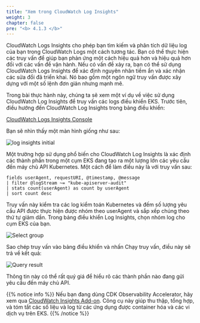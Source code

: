 ```yaml
---
title: "Xem trong CloudWatch Log Insights"
weight: 3
chapter: false
pre: "<b> 4.1.3 </b>"
---
```



CloudWatch Logs Insights cho phép bạn tìm kiếm và phân tích dữ liệu log của bạn trong CloudWatch Logs một cách tương tác. Bạn có thể thực hiện các truy vấn để giúp bạn phản ứng một cách hiệu quả hơn và hiệu quả hơn đối với các vấn đề vận hành. Nếu có vấn đề xảy ra, bạn có thể sử dụng CloudWatch Logs Insights để xác định nguyên nhân tiềm ẩn và xác nhận các sửa đổi đã triển khai. Nó bao gồm một ngôn ngữ truy vấn được xây dựng với một số lệnh đơn giản nhưng mạnh mẽ.

Trong bài thực hành này, chúng ta sẽ xem một ví dụ về việc sử dụng CloudWatch Log Insights để truy vấn các logs điều khiển EKS. Trước tiên, điều hướng đến CloudWatch Log Insights trong bảng điều khiển:

[CloudWatch Logs Insights Console](https://console.aws.amazon.com/cloudwatch/home#logsV2:logs-insights)

Bạn sẽ nhìn thấy một màn hình giống như sau:

![log insights initial](../../../../images/0006/0008.png?featherlight=false&width=90pc)

Một trường hợp sử dụng phổ biến cho CloudWatch Log Insights là xác định các thành phần trong một cụm EKS đang tạo ra một lượng lớn các yêu cầu đến máy chủ API Kubernetes. Một cách để làm điều này là với truy vấn sau:

```
fields userAgent, requestURI, @timestamp, @message
| filter @logStream ~= "kube-apiserver-audit"
| stats count(userAgent) as count by userAgent
| sort count desc
```


Truy vấn này kiểm tra các log kiểm toán Kubernetes và đếm số lượng yêu cầu API được thực hiện được nhóm theo userAgent và sắp xếp chúng theo thứ tự giảm dần. Trong bảng điều khiển Log Insights, chọn nhóm log cho cụm EKS của bạn.

![Select group](../../../../images/0006/0009.png?featherlight=false&width=90pc)

Sao chép truy vấn vào bảng điều khiển và nhấn Chạy truy vấn, điều này sẽ trả về kết quả:

![Query result](../../../../images/0006/00010.png?featherlight=false&width=90pc)

Thông tin này có thể rất quý giá để hiểu rõ các thành phần nào đang gửi yêu cầu đến máy chủ API.

{{% notice info %}}
Nếu bạn đang dùng CDK Observability Accelerator, hãy xem qua [CloudWatch Insights Add-on](https://aws-quickstart.github.io/cdk-eks-blueprints/addons/aws-cloudwatch-insights/). Công cụ này giúp thu thập, tổng hợp, và tóm tắt các số liệu và log từ các ứng dụng được container hóa và các vi dịch vụ trên EKS.
{{% /notice %}}